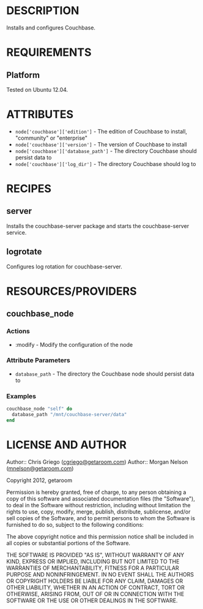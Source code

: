 DESCRIPTION
===========

Installs and configures Couchbase.

REQUIREMENTS
============

Platform
--------

Tested on Ubuntu 12.04.

ATTRIBUTES
==========

* `node['couchbase']['edition']` - The edition of Couchbase to install, "community" or "enterprise"
* `node['couchbase']['version']` - The version of Couchbase to install
* `node['couchbase']['database_path']` - The directory Couchbase should persist data to
* `node['couchbase']['log_dir']` - The directory Couchbase should log to

RECIPES
=======

server
------

Installs the couchbase-server package and starts the couchbase-server service.

logrotate
---------

Configures log rotation for couchbase-server.

RESOURCES/PROVIDERS
===================

couchbase_node
--------------

### Actions

* :modify - Modify the configuration of the node

### Attribute Parameters

* `database_path` - The directory the Couchbase node should persist data to

### Examples

```ruby
couchbase_node "self" do
  database_path "/mnt/couchbase-server/data"
end
```

LICENSE AND AUTHOR
==================

Author:: Chris Griego (<cgriego@getaroom.com>)
Author:: Morgan Nelson (<mnelson@getaroom.com>)

Copyright 2012, getaroom

Permission is hereby granted, free of charge, to any person obtaining
a copy of this software and associated documentation files (the
"Software"), to deal in the Software without restriction, including
without limitation the rights to use, copy, modify, merge, publish,
distribute, sublicense, and/or sell copies of the Software, and to
permit persons to whom the Software is furnished to do so, subject to
the following conditions:

The above copyright notice and this permission notice shall be
included in all copies or substantial portions of the Software.

THE SOFTWARE IS PROVIDED "AS IS", WITHOUT WARRANTY OF ANY KIND,
EXPRESS OR IMPLIED, INCLUDING BUT NOT LIMITED TO THE WARRANTIES OF
MERCHANTABILITY, FITNESS FOR A PARTICULAR PURPOSE AND
NONINFRINGEMENT. IN NO EVENT SHALL THE AUTHORS OR COPYRIGHT HOLDERS BE
LIABLE FOR ANY CLAIM, DAMAGES OR OTHER LIABILITY, WHETHER IN AN ACTION
OF CONTRACT, TORT OR OTHERWISE, ARISING FROM, OUT OF OR IN CONNECTION
WITH THE SOFTWARE OR THE USE OR OTHER DEALINGS IN THE SOFTWARE.
